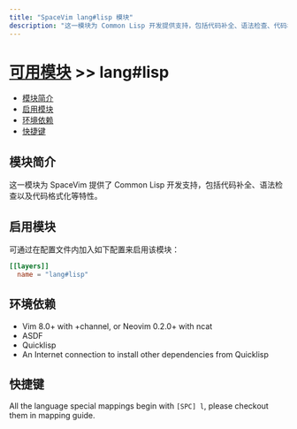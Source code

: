 ```yaml
---
title: "SpaceVim lang#lisp 模块"
description: "这一模块为 Common Lisp 开发提供支持，包括代码补全、语法检查、代码格式化等特性。"
---
```


# [可用模块](../../) >> lang#lisp

<!-- vim-markdown-toc GFM -->

- [模块简介](#模块简介)
- [启用模块](#启用模块)
- [环境依赖](#环境依赖)
- [快捷键](#快捷键)

<!-- vim-markdown-toc -->

## 模块简介

这一模块为 SpaceVim 提供了 Common Lisp 开发支持，包括代码补全、语法检查以及代码格式化等特性。

## 启用模块

可通过在配置文件内加入如下配置来启用该模块：

```toml
[[layers]]
  name = "lang#lisp"
```

## 环境依赖

- Vim 8.0+ with +channel, or Neovim 0.2.0+ with ncat
- ASDF
- Quicklisp
- An Internet connection to install other dependencies from Quicklisp

## 快捷键

All the language special mappings begin with `[SPC] l`, please checkout them in mapping guide.
